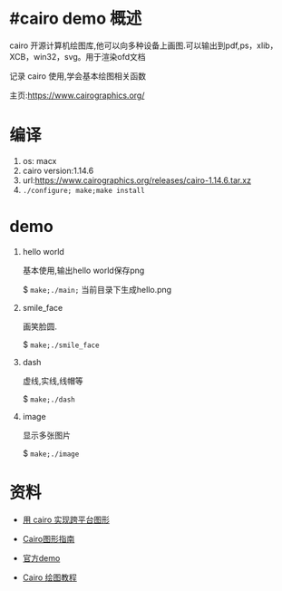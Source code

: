 #cairo demo
概述
==
cairo 开源计算机绘图库,他可以向多种设备上画图.可以输出到pdf,ps，xlib，XCB，win32，svg。用于渲染ofd文档

记录 cairo 使用,学会基本绘图相关函数

主页:https://www.cairographics.org/

编译
==
1. os: macx
2. cairo version:1.14.6
2. url:https://www.cairographics.org/releases/cairo-1.14.6.tar.xz
3. `./configure; make;make install`

demo
==
1. hello world
	
	基本使用,输出hello world保存png

	$ `make;./main;` 当前目录下生成hello.png

2. smile_face

    画笑脸圆.

    $ `make;./smile_face`

3. dash

    虚线,实线,线帽等
    
    $ `make;./dash`
    
4. image
	
	显示多张图片
	
	$ `make;./image`
	


资料
==
+ [用 cairo 实现跨平台图形](http://www.ibm.com/developerworks/cn/linux/l-cairo/)

+ [Cairo图形指南](http://blog.chinaunix.net/uid-20665885-id-1903545.html)

+ [官方demo](https://www.cairographics.org/samples/)

+ [Cairo 绘图教程](http://www.yunxuan.red/cairo/)
